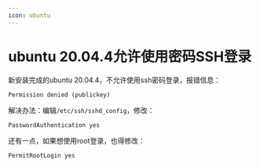 ```yaml
---
icon: ubuntu
---
```




# ubuntu 20.04.4允许使用密码SSH登录

新安装完成的ubuntu 20.04.4，不允许使用ssh密码登录，报错信息：

````
Permission denied (publickey)
````

解决办法：编辑`/etc/ssh/sshd_config`，修改：

````
PasswordAuthentication yes
````

还有一点，如果想使用root登录，也得修改：

````
PermitRootLogin yes
````

